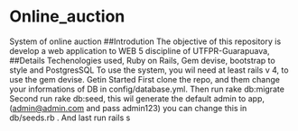 # Online_auction
System of online auction
##Introdution
The objective of this repository is develop a web application to WEB 5 discipline of UTFPR-Guarapuava,
##Details
Techenologies used, Ruby on Rails, Gem devise, bootstrap to style and PostgresSQL
To use the system, you wil need at least rails v 4, to use the gem devise.
Getin Started
First clone the repo, and them change your informations of DB in config/database.yml. Then run rake db:migrate
Second run rake db:seed, this wil generate the default admin to app, (admin@admin.com and pass admin123) you can change this in db/seeds.rb .
And last run rails s
